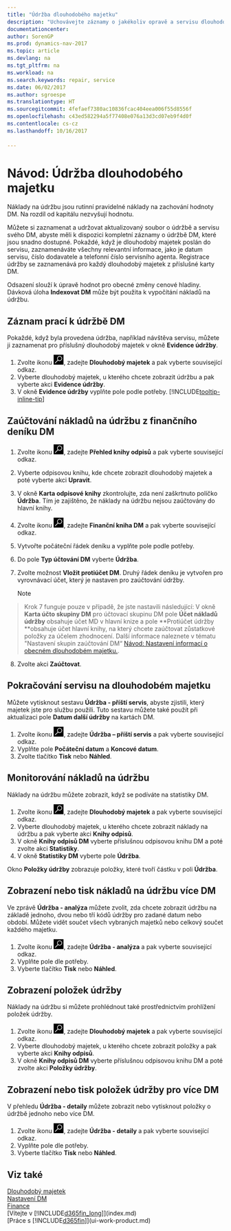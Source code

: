 ```yaml
---
title: "Údržba dlouhodobého majetku"
description: "Uchovávejte záznamy o jakékoliv opravě a servisu dlouhodobého majetku."
documentationcenter: 
author: SorenGP
ms.prod: dynamics-nav-2017
ms.topic: article
ms.devlang: na
ms.tgt_pltfrm: na
ms.workload: na
ms.search.keywords: repair, service
ms.date: 06/02/2017
ms.author: sgroespe
ms.translationtype: HT
ms.sourcegitcommit: 4fefaef7380ac10836fcac404eea006f55d8556f
ms.openlocfilehash: c43ed582294a5f77408e076a13d3cd07eb9f4d0f
ms.contentlocale: cs-cz
ms.lasthandoff: 10/16/2017

---
```

# <a name="how-to-maintain-fixed-assets"></a>Návod: Údržba dlouhodobého majetku
Náklady na údržbu jsou rutinní pravidelné náklady na zachování hodnoty DM. Na rozdíl od kapitálu nezvyšují hodnotu.

Můžete si zaznamenat a udržovat aktualizovaný soubor o údržbě a servisu svého DM, abyste měli k dispozici kompletní záznamy o údržbě DM, které jsou snadno dostupné. Pokaždé, když je dlouhodobý majetek poslán do servisu, zaznamenáváte všechny relevantní informace, jako je datum servisu, číslo dodavatele a telefonní číslo servisního agenta. Registrace údržby se zaznamenává pro každý dlouhodobý majetek z příslušné karty DM.

Odsazení slouží k úpravě hodnot pro obecné změny cenové hladiny. Dávková úloha **Indexovat DM** může být použita k vypočítání nákladů na údržbu.

## <a name="to-record-maintenance-work-on-a-fixed-asset"></a>Záznam prací k údržbě DM
Pokaždé, když byla provedena údržba, například návštěva servisu, můžete ji zaznamenat pro příslušný dlouhodobý majetek v okně **Evidence údržby**.  

1. Zvolte ikonu ![Vyhledat stránku nebo sestavu](media/ui-search/search_small.png "Ikona Vyhledat stránku nebo sestavu"), zadejte **Dlouhodobý majetek** a pak vyberte související odkaz.  
2. Vyberte dlouhodobý majetek, u kterého chcete zobrazit údržbu a pak vyberte akci **Evidence údržby**.
3. V okně **Evidence údržby** vyplňte pole podle potřeby. [!INCLUDE[tooltip-inline-tip](includes/tooltip-inline-tip_md.md)]  

## <a name="to-post-maintenance-costs-from-a-fixed-asset-gl-journal"></a>Zaúčtování nákladů na údržbu z finančního deníku DM
1. Zvolte ikonu ![Vyhledat stránku nebo sestavu](media/ui-search/search_small.png "Ikona Vyhledat stránku nebo sestavu"), zadejte **Přehled knihy odpisů** a pak vyberte související odkaz.  
2. Vyberte odpisovou knihu, kde chcete zobrazit dlouhodobý majetek a poté vyberte akci **Upravit**.
3. V okně **Karta odpisové knihy** zkontrolujte, zda není zaškrtnuto políčko **Údržba**. Tím je zajištěno, že náklady na údržbu nejsou zaúčtovány do hlavní knihy.
4. Zvolte ikonu ![Vyhledat stránku nebo sestavu](media/ui-search/search_small.png "Ikona Vyhledat stránku nebo sestavu"), zadejte **Finanční kniha DM** a pak vyberte související odkaz.  
5. Vytvořte počáteční řádek deníku a vyplňte pole podle potřeby.
6. Do pole **Typ účtování DM** vyberte **Údržba**.
7. Zvolte možnost **Vložit protiúčet DM**. Druhý řádek deníku je vytvořen pro vyrovnávací účet, který je nastaven pro zaúčtování údržby.

    > [!NOTE]  
>   Krok 7 funguje pouze v případě, že jste nastavili následující: V okně **Karta účto skupiny DM** pro účtovací skupinu DM pole **Účet nákladů údržby** obsahuje účet MD v hlavní knize a pole **Protiúčet údržby **obsahuje účet hlavní knihy, na který chcete zaúčtovat zůstatkové položky za účelem zhodnocení. Další informace naleznete v tématu "Nastavení skupin zaúčtování DM“ [Návod: Nastavení informací o obecném dlouhodobém majetku.](fa-how-setup-general.md).
8. Zvolte akci **Zaúčtovat**.

## <a name="to-follow-up-on-fixed-assets-service-visits"></a>Pokračování servisu na dlouhodobém majetku
Můžete vytisknout sestavu **Údržba - příští servis**, abyste zjistili, který majetek jste pro službu použili. Tuto sestavu můžete také použít při aktualizaci pole **Datum další údržby** na kartách DM.  

1. Zvolte ikonu ![Vyhledat stránku nebo sestavu](media/ui-search/search_small.png "Ikona Vyhledat stránku nebo sestavu"), zadejte **Údržba – příští servis** a pak vyberte související odkaz.  
2. Vyplňte pole **Počáteční datum** a **Koncové datum**.  
3. Zvolte tlačítko **Tisk** nebo **Náhled**.

## <a name="to-monitor-maintenance-costs"></a>Monitorování nákladů na údržbu
Náklady na údržbu můžete zobrazit, když se podíváte na statistiky DM.  

1. Zvolte ikonu ![Vyhledat stránku nebo sestavu](media/ui-search/search_small.png "Ikona Vyhledat stránku nebo sestavu"), zadejte **Dlouhodobý majetek** a pak vyberte související odkaz.
2. Vyberte dlouhodobý majetek, u kterého chcete zobrazit náklady na údržbu a pak vyberte akci **Knihy odpisů**.
3. V okně **Knihy odpisů DM** vyberte příslušnou odpisovou knihu DM a poté zvolte akci **Statistiky**.
4. V okně **Statistiky DM** vyberte pole **Údržba**.

Okno **Položky údržby** zobrazuje položky, které tvoří částku v poli **Údržba**.

## <a name="to-view-or-print-maintenance-costs-for-multiple-fixed-assets"></a>Zobrazení nebo tisk nákladů na údržbu více DM
Ve zprávě **Údržba - analýza** můžete zvolit, zda chcete zobrazit údržbu na základě jednoho, dvou nebo tří kódů údržby pro zadané datum nebo období. Můžete vidět součet všech vybraných majetků nebo celkový součet každého majetku.

1. Zvolte ikonu ![Vyhledat stránku nebo sestavu](media/ui-search/search_small.png "Ikona Vyhledat stránku nebo sestavu"), zadejte **Údržba - analýza** a pak vyberte související odkaz.
2. Vyplňte pole dle potřeby.
3. Vyberte tlačítko **Tisk** nebo **Náhled**.

## <a name="to-view-maintenance-ledger-entries"></a>Zobrazení položek údržby
Náklady na údržbu si můžete prohlédnout také prostřednictvím prohlížení položek údržby.  

1. Zvolte ikonu ![Vyhledat stránku nebo sestavu](media/ui-search/search_small.png "Ikona Vyhledat stránku nebo sestavu"), zadejte **Dlouhodobý majetek** a pak vyberte související odkaz.
2. Vyberte dlouhodobý majetek, u kterého chcete zobrazit položky a pak vyberte akci **Knihy odpisů**.
3. V okně **Knihy odpisů DM** vyberte příslušnou odpisovou knihu DM a poté zvolte akci **Položky údržby**.

## <a name="to-view-or-print-maintenance-ledger-entries-for-multiple-fixed-assets"></a>Zobrazení nebo tisk položek údržby pro více DM
V přehledu **Údržba - detaily** můžete zobrazit nebo vytisknout položky o údržbě jednoho nebo více DM.  

1. Zvolte ikonu ![Vyhledat stránku nebo sestavu](media/ui-search/search_small.png "Ikona Vyhledat stránku nebo sestavu"), zadejte **Údržba - detaily** a pak vyberte související odkaz.
2. Vyplňte pole dle potřeby.
3. Vyberte tlačítko **Tisk** nebo **Náhled**.

## <a name="see-also"></a>Viz také
[Dlouhodobý majetek](fa-manage.md)  
[Nastavení DM](fa-setup.md)  
[Finance](finance.md)  
[Vítejte v [!INCLUDE[d365fin_long](includes/d365fin_long_md.md)]](index.md)  
[Práce s [!INCLUDE[d365fin](includes/d365fin_md.md)]](ui-work-product.md)

